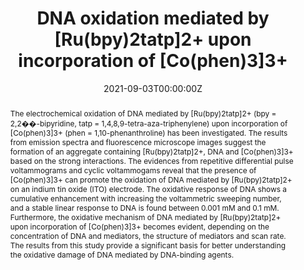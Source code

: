 ---
title: 'DNA oxidation mediated by [Ru(bpy)2tatp]2+ upon incorporation of [Co(phen)3]3+'

# Authors
# If you created a profile for a user (e.g. the default `admin` user), write the username (folder name) here
# and it will be replaced with their full name and linked to their profile.
authors:
  - Shidang Xu
  - Chunjie Lu
  - Jiangyang Shao
  - Qian Li
  - Hong Li*
  - Weishan Li

# Author notes (optional)
author_notes:
  - 'Equal contribution'
  - 'Equal contribution'
  - 'Equal contribution'
  - 'Equal contribution'
  - 'Corresponding author'
  - 'Equal contribution'

date: '2021-09-03T00:00:00Z'
doi: '10.1016/j.jelechem.2011.07.047'

# Schedule page publish date (NOT publication's date).
publishDate: '2011-10-15T00:00:00Z'

# Publication type.
# Accepts a single type but formatted as a YAML list (for Hugo requirements).
# Enter a publication type from the CSL standard.
publication_types: ['article-journal']

# Publication name and optional abbreviated publication name.
publication: In *Journal of Electroanalytical Chemistry*
publication_short: In *Journal of Electroanalytical Chemistry*

abstract: The electrochemical oxidation of DNA mediated by [Ru(bpy)2tatp]2+ (bpy = 2,2��-bipyridine, tatp = 1,4,8,9-tetra-aza-triphenylene) upon incorporation of [Co(phen)3]3+ (phen = 1,10-phenanthroline) has been investigated. The results from emission spectra and fluorescence microscope images suggest the formation of an aggregate containing [Ru(bpy)2tatp]2+, DNA and [Co(phen)3]3+ based on the strong interactions. The evidences from repetitive differential pulse voltammograms and cyclic voltammogams reveal that the presence of [Co(phen)3]3+ can promote the oxidation of DNA mediated by [Ru(bpy)2tatp]2+ on an indium tin oxide (ITO) electrode. The oxidative response of DNA shows a cumulative enhancement with increasing the voltammetric sweeping number, and a stable linear response to DNA is found between 0.001 mM and 0.1 mM. Furthermore, the oxidative mechanism of DNA mediated by [Ru(bpy)2tatp]2+ upon incorporation of [Co(phen)3]3+ becomes evident, depending on the concentration of DNA and mediators, the structure of mediators and scan rate. The results from this study provide a significant basis for better understanding the oxidative damage of DNA mediated by DNA-binding agents.

# Summary. An optional shortened abstract.
summary: The electrochemical oxidation of DNA mediated by [Ru(bpy)2tatp]2+ (bpy = 2,2��-bipyridine, tatp = 1,4,8,9-tetra-aza-triphenylene) upon incorporation of [Co(phen)3]3+ (phen = 1,10-phenanthroline) has been investigated. The results from emission spectra and fluorescence microscope images suggest the formation of an aggregate containing [Ru(bpy)2tatp]2+, DNA and [Co(phen)3]3+ based on the strong interactions. The evidences from repetitive differential pulse voltammograms and cyclic voltammogams reveal that the presence of [Co(phen)3]3+ can promote the oxidation of DNA mediated by [Ru(bpy)2tatp]2+ on an indium tin oxide (ITO) electrode. The oxidative response of DNA shows a cumulative enhancement with increasing the voltammetric sweeping number, and a stable linear response to DNA is found between 0.001 mM and 0.1 mM. Furthermore, the oxidative mechanism of DNA mediated by [Ru(bpy)2tatp]2+ upon incorporation of [Co(phen)3]3+ becomes evident, depending on the concentration of DNA and mediators, the structure of mediators and scan rate. The results from this study provide a significant basis for better understanding the oxidative damage of DNA mediated by DNA-binding agents.
tags: []

# Display this page in the Featured widget?
featured: true

# Custom links (uncomment lines below)
# links:
# - name: Custom Link
#   url: http://example.org

url_pdf: 'https://pdf.sciencedirectassets.com/271406/1-s2.0-S1572665711X00164/1-s2.0-S1572665711004061/main.pdf?X-Amz-Security-Token=IQoJb3JpZ2luX2VjEBwaCXVzLWVhc3QtMSJGMEQCIHAwrChdy3eZOgS5sJeA0p9ucOUVPn0ugbDIcjwx41zbAiAbQwCcdv0Tbglsyars4qYceIVBejStHvTYc%2FXvDZd2eSqzBQhkEAUaDDA1OTAwMzU0Njg2NSIMqb6Zp7Tbe4zKsZYAKpAFe%2Fe4NCLIdxRuKwvNw7kk2VPZJ7sZSPNxCrxVSqU7V1sB6DqL1J0rw4wTmS3lJsz%2B%2FiQopPbVdjgfu0Vy5uUS%2BXAeEWYTTg4doN1fcZFHaffCWTQOVpnvTmZo9RcvY33YUSy4z1fDmIaJc3Cek9%2Byc8CycEI0xrLIoblii15sm8firfAAUzOf8OOVOsuUh8uHEDbfTDOBNHfDnib6%2BwWwPw7kVP9BpdCBzrg8qr5HG9hvEVFDk1KxYqjswQjxB8IYk8q71ZMwgQNyGBGCl1tNuC8cbxDC9ZP7o8aJHn26UslhsYVvQ2HatVhH2PermGotqzx8yvNlb%2BJMsRPj8FrEhAmO39EDlcCRdfvZm6x8op2HscsEUjl%2BPu8jEyLlE%2BfECrH7qsC5sYlMtF7Hh3mp1CYWcRY0oFSSkdGYrgXD1BMInLh0bj3Sp2UjBwB8gXpyzqzX31%2BuSWy2gqwYHICYBpoOKmijf9undVVPWhV70l9trFTR4AleHagcNNWluEBxUtxYbDL6ETyZVjnoKlqo%2BF%2FYvvGZVEAJzrlNBuVdge1CUbwRvVLaWwx5MAA9mH6aGc%2BiNful1KWjCGZE1dG24dTV0HwpPXS05Mb5sS%2Fj4lji25ZdZHPabr2s4s18fUevxUqMFkjVhx9%2BbNWMj01I5sbO3x2jrL5gNJcqO%2BseMsYbey3dJiekHPDntUiPRZ941zEbgY8EXI6VM7Mj8WRVXSRHvVkhJJYEUnTyBDQM8WavTQXpM75aBse5IBh2%2FLqQYDzHAKyJkwFxvUCinBUxKlFYb1U4a8jpUGJGi5Y%2Berz3Lfbf23SS1tzCdTp%2Bhe1LyOhFxk5XTvbwMUE7kyt8wrUgdswYwbCVg2k7q20rMtUw18rmtwY6sgGovPyKRHcx0dmy3swtR24tSO5e5Vk8Z5Ko1kXgnRxZVrUhQ%2FRQNC1%2BOOl2uFHYlwyv%2BbWD68QZQHbaVnPIyPQ7lGu9lc0RWYdha0fh4htpCpmBaExw7H6DlTioZtWa1q6kU1DhTDCIKQPZDhB4TjuIRxnxB269cgk7CB6QAG99CAolc%2BcllB6%2Fu9ALouvTE8IzfrcxTisF9vYkoAdjSqB9hG4oDxBxAcnP6LNTQiO9%2BE%2BC&X-Amz-Algorithm=AWS4-HMAC-SHA256&X-Amz-Date=20240929T201734Z&X-Amz-SignedHeaders=host&X-Amz-Expires=300&X-Amz-Credential=ASIAQ3PHCVTYXHIOVAFJ%2F20240929%2Fus-east-1%2Fs3%2Faws4_request&X-Amz-Signature=ee0052e35ad5f79ad00d3387b51937f4b13e94bfebe1526544d3ddada96d657c&hash=38af9570d8aea88825ee2627bd36116fcaa9adaa5f49bf83d634fbc519019532&host=68042c943591013ac2b2430a89b270f6af2c76d8dfd086a07176afe7c76c2c61&pii=S1572665711004061&tid=spdf-1e489553-eb07-4640-8951-6497a13dea60&sid=96286b9e9ec5d14f794b5e3-b49273066e02gxrqa&type=client&tsoh=d3d3LnNjaWVuY2VkaXJlY3QuY29t&ua=050d5a01020a015c5301&rr=8caea84f2f429642&cc=cn'
url_code: ''
url_dataset: ''
url_poster: ''
url_project: ''
url_slides: ''
url_source: ''
url_video: ''

# Featured image
# To use, add an image named `featured.jpg/png` to your page's folder.
# image:
#   caption: 'Image credit: [**Unsplash**](https://unsplash.com/photos/pLCdAaMFLTE)'
#   focal_point: ''
#   preview_only: false
---